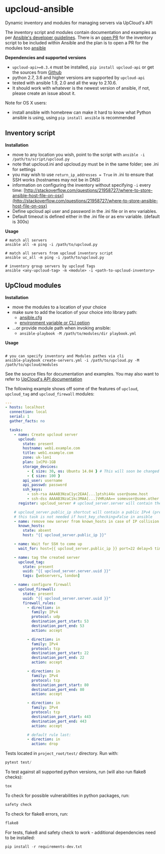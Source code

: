 # upcloud-ansible

Dynamic inventory and modules for managing servers via UpCloud's API

The inventory script and modules contain documentation and examples as per
[Ansible's developer guidelines](http://docs.ansible.com/developing_modules.html).
There is an [open PR](https://github.com/ansible/ansible/pull/11586) for the inventory script to be included
within Ansible and the plan is to open a PR for the modules too
[ansible](https://github.com/ansible/ansible)

**Dependencies and supported versions**

- `upcloud-api>=0.3.4` must be installed, `pip install upcloud-api` or get the sources from
  [Github](https://github.com/UpCloudLtd/upcloud-python-api)
- python 2.7, 3.6 and higher versions are supported by `upcloud-api`
- tested with ansible 1.9, 2.0 and all the way to 2.10.6.
- It should work with whatever is the newest version of ansible, if not, please create an issue about it.

Note for OS X users:

- install ansible with homebrew can make it hard to know what Python ansible is using, using `pip install ansible` is recommended

## Inventory script

**Installation**

- move to any location you wish, point to the script with `ansible -i /path/to/script/upcloud.py`
- note that upcloud.ini and upcloud.py must be in the same folder; see .ini for settings
- you may wish to use `return_ip_addresses = True` in .ini to ensure that SSH works (hostnames may not be in DNS)
- information on configuring the inventory without specifying `-i` every time:
  [http://stackoverflow.com/questions/21958727/where-to-store-ansible-host-file-on-osx](http://stackoverflow.com/questions/21958727/where-to-store-ansible-host-file-on-osx)
- Define upcloud api user and password in the .ini file or in env variables.
- Default timeout is defined either in the .ini file or as env variable. (default is 300s)

**Usage**

```
# match all servers
ansible all -m ping -i /path/to/upcloud.py

# match all servers from upcloud inventory script
ansible uc_all -m ping -i /path/to/upcloud.py

# inventory group servers by upcloud Tags
ansible <any-upcloud-tag> -m <module> -i <path-to-upcloud-inventory>
```

## UpCloud modules

**Installation**

- move the modules to a location of your choice
- make sure to add the location of your choice into library path:
  - [ansible.cfg](http://docs.ansible.com/intro_configuration.html#library)
  - [environment variable or CLI option](http://docs.ansible.com/developing_modules.html)
- ...or provide module path when invoking ansible:
  - `ansible-playbook -M /path/to/modules/dir playbook.yml`

**Usage**

```

# you can specify inventory and Modules pathes via cli
ansible-playbook create-servers.yml -i /path/to/upcloud.py -M /path/to/upcloud/modules

```

See the source files for documentation and examples. You may also want to refer to
[UpCloud's API documentation](https://www.upcloud.com/api/)

The following example shows off some of the features of `upcloud`, `upcloud_tag` and `upcloud_firewall` modules:

```yaml
---
- hosts: localhost
  connection: local
  serial: 1
  gather_facts: no

  tasks:
    - name: Create upcloud server
      upcloud:
        state: present
        hostname: web1.example.com
        title: web1.example.com
        zone: uk-lon1
        plan: 1xCPU-1GB
        storage_devices:
          - { size: 30, os: Ubuntu 14.04 } # This will soon be changed to use os id instead of name, due to upcloud-python-api changes
          - { size: 100 }
        api_user: username
        api_passwd: password
        ssh_keys:
          - ssh-rsa AAAAB3NzaC1yc2EAA[...]ptshi44x user@some.host
          - ssh-dss AAAAB3NzaC1kc3MAA[...]VHRzAA== someuser@some.other.host
      register: upcloud_server # upcloud_server.server will contain the API response body

    # upcloud_server.public_ip shortcut will contain a public IPv4 (preferred) or IPv6 address
    # this task is not needed if host_key_checking=False in ansible
    - name: remove new server from known_hosts in case of IP collision
      known_hosts:
        state: absent
        host: "{{ upcloud_server.public_ip }}"

    - name: Wait for SSH to come up
      wait_for: host={{ upcloud_server.public_ip }} port=22 delay=5 timeout=320 state=started

    - name: tag the created server
      upcloud_tag:
        state: present
        uuid: "{{ upcloud_server.server.uuid }}"
        tags: [webservers, london]

    - name: configure firewall
      upcloud_firewall:
        state: present
        uuid: "{{ upcloud_server.server.uuid }}"
        firewall_rules:
          - direction: in
            family: IPv4
            protocol: udp
            destination_port_start: 53
            destination_port_end: 53
            action: accept

          - direction: in
            family: IPv4
            protocol: tcp
            destination_port_start: 22
            destination_port_end: 22
            action: accept

          - direction: in
            family: IPv4
            protocol: tcp
            destination_port_start: 80
            destination_port_end: 80
            action: accept

          - direction: in
            family: IPv4
            protocol: tcp
            destination_port_start: 443
            destination_port_end: 443
            action: accept

          # default rule last:
          - direction: in
            action: drop
```

Tests located in `project_root/test/` directory. Run with:

```python
pytest test/
```

To test against all supported python versions, run (will also run flake8 checks):

```python
tox
```

To check for possible vulnerabilities in python packages, run:

```python
safety check
```

To check for flake8 errors, run:

```python
flake8
```

For tests, flake8 and safety check to work - additional dependencies need to be installed:

```python
pip install -r requirements-dev.txt
```
